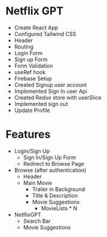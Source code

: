 # Netflix GPT

- Create React App
- Configured Tailwind CSS
- Header
- Routing
- Login Form
- Sign up Form
- Form Validation
- useRef hook
- Firebase Setup
- Created Signup user account
- Implemented Sign In user Api
- Created Redux store with userSlice
- Implemented sign out
- Update Profile

# Features
- Login/Sign Up
    - Sign In/Sign Up Form
    - Redirect to Browse Page
- Browse (after authentication)
    - Header
    - Main Movie
        - Trailer in Background
        - Title & Description
        - Movie Suggestions
            - MovieLists * N
- NetflixGPT
    - Search Bar
    - Movie Suggestions
